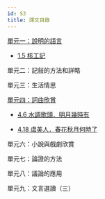 ```yaml
---
id: S3
title: 課文目錄
---
```


[單元一：說明的語言](category/S3/單元一：說明的語言)

- [1.5 核工記](S3/單元一：說明的語言/1.5核工記)

單元二：記敍的方法和詳略

單元三：生活情思

[單元四：詞曲欣賞](category/S3/單元四：詞曲欣賞)

- [4.6 水調歌頭．明月幾時有](S3/單元四：詞曲欣賞/4.6水調歌頭．明月幾時有)

- [4.18 虞美人．春花秋月何時了](S3/單元四：詞曲欣賞/4.18虞美人．春花秋月何時了)

單元六：小說與戲劇欣賞

單元七：論證的方法

單元八：議論的應用

單元九：文言選讀（三）
